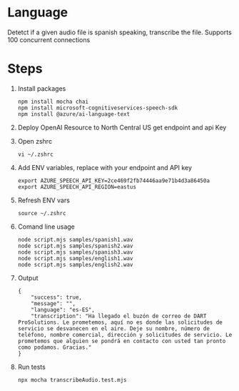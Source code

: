 # Language
 Detetct if a given audio file is spanish speaking, transcribe the file. Supports 100 concurrent connections

# Steps
1. Install packages
    ```
    npm install mocha chai
    npm install microsoft-cognitiveservices-speech-sdk
    npm install @azure/ai-language-text
    ```
2. Deploy OpenAI Resource to North Central US get endpoint and api Key
3. Open zshrc
    ```
    vi ~/.zshrc
    ```
4. Add ENV variables, replace with your endpoint and API key
    ```
    export AZURE_SPEECH_API_KEY=2ce469f2fb74446aa9e71b4d3a86450a
    export AZURE_SPEECH_API_REGION=eastus
    ```
5.  Refresh ENV vars
    ```
    source ~/.zshrc
    ```
6.  Comand line usage
    ```
    node script.mjs samples/spanish1.wav
    node script.mjs samples/spanish2.wav
    node script.mjs samples/spanish3.wav
    node script.mjs samples/english1.wav
    node script.mjs samples/english2.wav
    ```
7. Output
    ```
    {
        "success": true,
        "message": "",
        "language": "es-ES",
        "transcription": "Ha llegado el buzón de correo de DART ProSolutions. Le prometemos, aquí no es donde las solicitudes de servicio se desvanecen en el aire. Deje su nombre, número de teléfono, nombre comercial, dirección y solicitudes de servicio. Le prometemos que alguien se pondrá en contacto con usted tan pronto como podamos. Gracias."
    }
    ```

8. Run tests
    ```
    npx mocha transcribeAudio.test.mjs
    ```